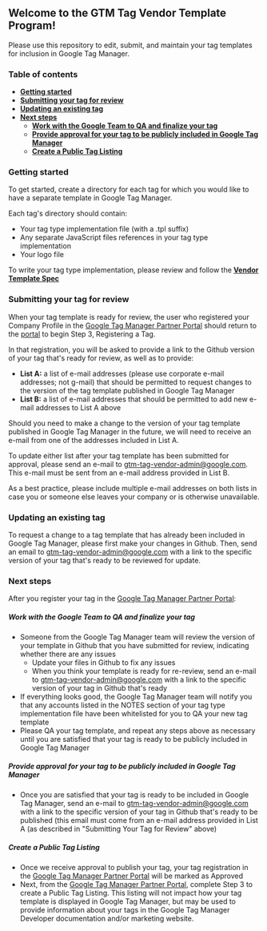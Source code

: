 ## Welcome to the GTM Tag Vendor Template Program!
Please use this repository to edit, submit, and maintain your tag templates for inclusion in Google Tag Manager.

### Table of contents
  * **[Getting started](#getting-started)**  
  * **[Submitting your tag for review](#submitting-your-tag-for-review)**  
  * **[Updating an existing tag](#updating-an-existing-tag)**  
  * **[Next steps](#next-steps)**
    + **[Work with the Google Team to QA and finalize your tag](work-with-the-google-team-to-qa-and-finalize-your-tag)**
    + **[Provide approval for your tag to be publicly included in Google Tag Manager](provide-approval-for-your-tag-to-be-publicly-included-in-google-tag-manager)**
    + **[Create a Public Tag Listing](create-a-public-tag-listing)**

### Getting started
To get started, create a directory for each tag for which you would like to have a separate template in Google Tag Manager.

Each tag's directory should contain:
  * Your tag type implementation file (with a .tpl suffix)
  * Any separate JavaScript files references in your tag type implementation
  * Your logo file

To write your tag type implementation, please review and follow the **[Vendor Template Spec](https://github.com/gtm-vendor-templates/template-spec/blob/master/README.md)**

### Submitting your tag for review

When your tag template is ready for review, the user who registered your Company Profile in the [Google Tag Manager Partner Portal](https://gtm-partner-gallery.appspot.com/tagmanager/partners/owner/profile/company/) should return to the [portal](https://gtm-partner-gallery.appspot.com/tagmanager/partners/owner/profile/company/) to begin Step 3, Registering a Tag.

In that registration, you will be asked to provide a link to the Github version of your tag that's ready for review, as well as to provide:
  * **List A:** a list of e-mail addresses (please use corporate e-mail addresses; not g-mail) that should be permitted to request changes to the version of the tag template published in Google Tag Manager
  * **List B:** a list of e-mail addresses that should be permitted to add new e-mail addresses to List A above

Should you need to make a change to the version of your tag template published in Google Tag Manager in the future, we will need to receive an e-mail from one of the addresses included in List A.

To update either list after your tag template has been submitted for approval, please send an e-mail to <gtm-tag-vendor-admin@google.com>. This e-mail must be sent from an e-mail address provided in List B.

As a best practice, please include multiple e-mail addresses on both lists in case you or someone else leaves your company or is otherwise unavailable.

### Updating an existing tag

To request a change to a tag template that has already been included in Google Tag Manager, please first make your changes in Github. Then, send an email to <gtm-tag-vendor-admin@google.com> with a link to the specific version of your tag that's ready to be reviewed for update.

### Next steps

After you register your tag in the [Google Tag Manager Partner Portal](https://gtm-partner-gallery.appspot.com/tagmanager/partners/owner/profile/company/):

##### Work with the Google Team to QA and finalize your tag
  * Someone from the Google Tag Manager team will review the version of your template in Github that you have submitted for review, indicating whether there are any issues
    + Update your files in Github to fix any issues
    + When you think your template is ready for re-review, send an e-mail to <gtm-tag-vendor-admin@google.com> with a link to the specific version of your tag in Github that's ready
  * If everything looks good, the Google Tag Manager team will notify you that any accounts listed in the NOTES section of your tag type implementation file have been whitelisted for you to QA your new tag template
  * Please QA your tag template, and repeat any steps above as necessary until you are satisfied that your tag is ready to be publicly included in Google Tag Manager

##### Provide approval for your tag to be publicly included in Google Tag Manager
  * Once you are satisfied that your tag is ready to be included in Google Tag Manager, send an e-mail to <gtm-tag-vendor-admin@google.com> with a link to the specific version of your tag in Github that's ready to be published (this email must come from an e-mail address provided in List A (as described in "Submitting Your Tag for Review" above)

##### Create a Public Tag Listing
  * Once we receive approval to publish your tag, your tag registration in the [Google Tag Manager Partner Portal](https://gtm-partner-gallery.appspot.com/tagmanager/partners/owner/profile/company/) will be marked as Approved
  * Next, from the [Google Tag Manager Partner Portal](https://gtm-partner-gallery.appspot.com/tagmanager/partners/owner/profile/company/), complete Step 3 to create a Public Tag Listing. This listing will not impact how your tag template is displayed in Google Tag Manager, but may be used to provide information about your tags in the Google Tag Manager Developer documentation and/or marketing website.
